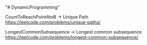 "# DynamicProgramming" 

CountToReachPointAtoB -> Unique Path
https://leetcode.com/problems/unique-paths/


LongestCommonSubsequence -> Longest common subsequence
https://leetcode.com/problems/longest-common-subsequence/


